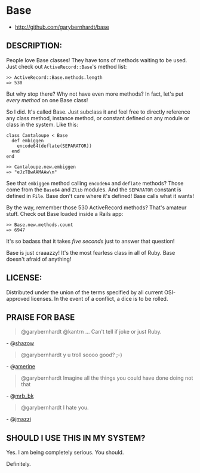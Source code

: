 # Base

* http://github.com/garybernhardt/base

## DESCRIPTION:

People love Base classes! They have tons of methods waiting to be used. Just check out `ActiveRecord::Base`'s method list:

    >> ActiveRecord::Base.methods.length
    => 530

But why stop there? Why not have even more methods? In fact, let's put *every method* on one Base class!

So I did. It's called Base. Just subclass it and feel free to directly reference any class method, instance method, or constant defined on any module or class in the system. Like this:

    class Cantaloupe < Base
      def embiggen
        encode64(deflate(SEPARATOR))
      end
    end

    >> Cantaloupe.new.embiggen
    => "eJzTBwAAMAAw\n"

See that `embiggen` method calling `encode64` and `deflate` methods? Those come from the `Base64` and `Zlib` modules. And the `SEPARATOR` constant is defined in `File`. Base don't care where it's defined! Base calls what it wants!

By the way, remember those 530 ActiveRecord methods? That's amateur stuff. Check out Base loaded inside a Rails app:

    >> Base.new.methods.count
    => 6947

It's so badass that it takes *five seconds* just to answer that question! 

Base is just craaazzy! It's the most fearless class in all of Ruby. Base doesn't afraid of anything!

## LICENSE:

Distributed under the union of the terms specified by all current OSI-approved licenses. In the event of a conflict, a dice is to be rolled.

## PRAISE FOR BASE

> @garybernhardt @kantrn ... Can't tell if joke or just Ruby.

\- @[shazow](https://twitter.com/#!/shazow/status/109464406739521536)

> @garybernhardt y u troll soooo good? ;-)

\- @[amerine](https://twitter.com/#!/amerine/status/109453913572392960)

> @garybernhardt Imagine all the things you could have done doing not that

\- @[mrb_bk](https://twitter.com/#!/mrb_bk/status/109452972966154240)

> @garybernhardt I hate you.

\- @[jmazzi](https://twitter.com/#!/jmazzi/status/109451655040352256)

## SHOULD I USE THIS IN MY SYSTEM?

Yes. I am being completely serious. You should.

Definitely.

